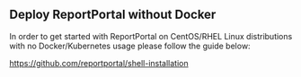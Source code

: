 ## Deploy ReportPortal without Docker

In order to get started with ReportPortal on CentOS/RHEL Linux distributions with no Docker/Kubernetes usage please follow the guide below:

https://github.com/reportportal/shell-installation
